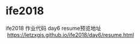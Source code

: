 # ife2018
ife2018 作业代码
day6
      resume预览地址
      https://letzxgjs.github.io/ife2018/day6/resume.html
